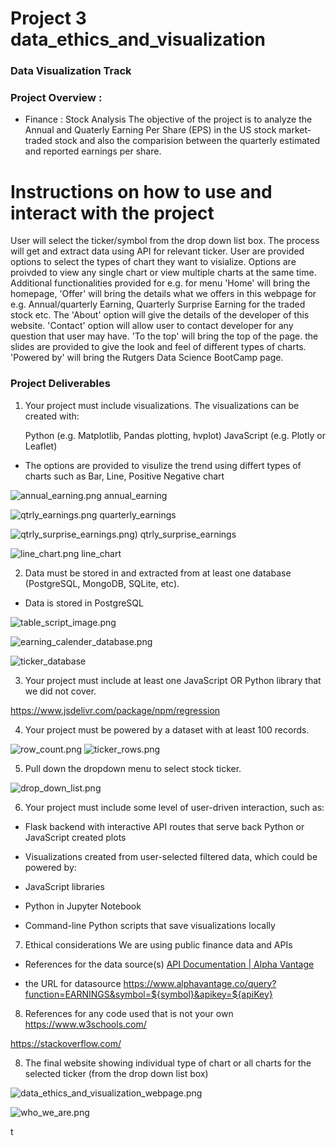 # Project 3 data_ethics_and_visualization

### Data Visualization Track

### Project Overview : 

* Finance : Stock Analysis 
The objective of the project is to analyze the Annual and Quaterly Earning Per Share (EPS) in the US stock market-traded stock and also the comparision between the quarterly estimated and reported earnings per share. 


# Instructions on how to use and interact with the project
User will select the ticker/symbol from the drop down list box. The process will get and extract data using API for relevant ticker. User are provided options to select the types of chart they want to visialize. Options are proivded to view any single chart or view multiple charts at the same time.
Additional functionalities provided for e.g. for menu 'Home' will bring the homepage, 'Offer' will bring the details what we offers in this webpage for e.g. Annual/quarterly Earning, Quarterly Surprise Earning for the traded stock etc. The 'About' option will give the details of the developer of this website. 'Contact' option will allow user to contact developer for any question that user may have.
'To the top' will bring the top of the page.
the slides are provided to give the look and feel of different types of charts.
'Powered by' will bring the Rutgers Data Science BootCamp page. 

### Project Deliverables

1. Your project must include visualizations. The visualizations can be created with:

    Python (e.g. Matplotlib, Pandas plotting, hvplot)
    JavaScript (e.g. Plotly or Leaflet)

* The options are provided to visulize the trend using differt types of charts such as Bar, Line, Positive Negative chart

![annual_earning.png](./annual_earning.png)
annual_earning

![qtrly_earnings.png](./qtrly_earnings.png)
quarterly_earnings

![qtrly_surprise_earnings.png)](./qtrly_surprise_earnings.png)
qtrly_surprise_earnings

![line_chart.png](./line_chart.png)
line_chart

2. Data must be stored in and extracted from at least one database (PostgreSQL, MongoDB, SQLite, etc).

* Data is stored in PostgreSQL

![table_script_image.png](./table_script_image.png)

![earning_calender_database.png](./earning_calender_database.png)

![ticker_database](./ticker_database.png)

3. Your project must include at least one JavaScript OR Python library that we did not cover.

https://www.jsdelivr.com/package/npm/regression

4. Your project must be powered by a dataset with at least 100 records.

![row_count.png](./row_copunt.png)
![ticker_rows.png](./ticker_rows.png)


5. Pull down the dropdown menu to select stock ticker.

![drop_down_list.png](./drop_down_list.png)


6. Your project must include some level of user-driven interaction, such as:

* Flask backend with interactive API routes that serve back Python or JavaScript created plots

* Visualizations created from user-selected filtered data, which could be powered by:

- JavaScript libraries

- Python in Jupyter Notebook

- Command-line Python scripts that save visualizations locally

7.  Ethical considerations
We are using public finance data and APIs

- References for the data source(s)
[API Documentation | Alpha Vantage](https://www.alphavantage.co/documentation/)

- the URL for datasource 
https://www.alphavantage.co/query?function=EARNINGS&symbol=${symbol}&apikey=${apiKey}

8. References for any code used that is not your own
https://www.w3schools.com/

https://stackoverflow.com/

8. The final website showing individual type of chart or all charts for the selected ticker (from the drop down list box)

![data_ethics_and_visualization_webpage.png](./data_ethics_and_visualization_webpage.png)

![who_we_are.png](./who_we_are.png)


t






